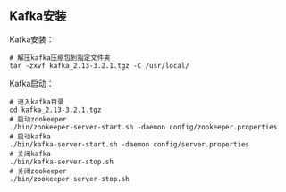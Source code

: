 ## Kafka安装

Kafka安装：

```shell
# 解压kafka压缩包到指定文件夹
tar -zxvf kafka_2.13-3.2.1.tgz -C /usr/local/
```

Kafka启动：

``` shell 
# 进入kafka目录
cd kafka_2.13-3.2.1.tgz
# 启动zookeeper
./bin/zookeeper-server-start.sh -daemon config/zookeeper.properties
# 启动kafka
./bin/kafka-server-start.sh -daemon config/server.properties
# 关闭kafka
./bin/kafka-server-stop.sh
# 关闭zookeeper
./bin/zookeeper-server-stop.sh
```



